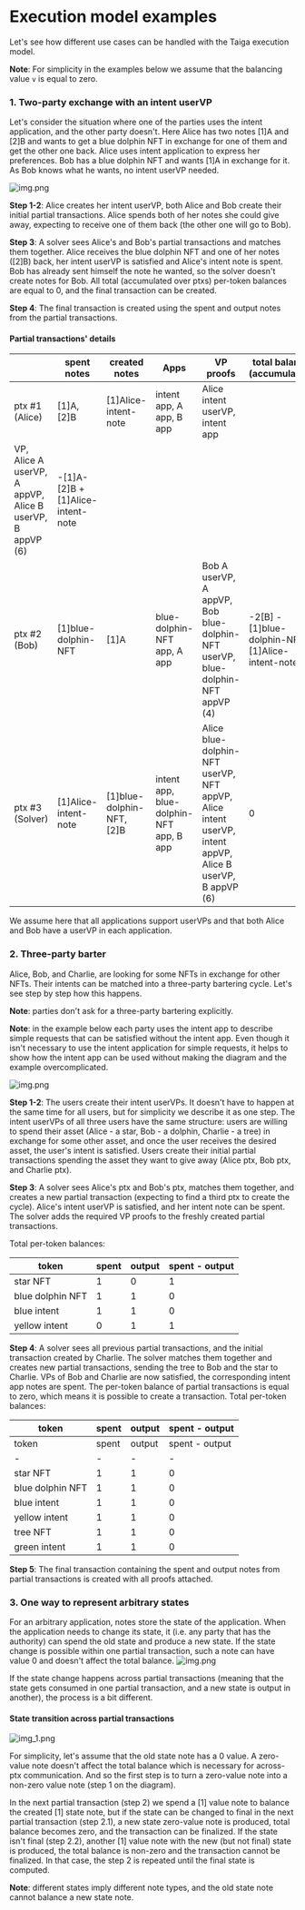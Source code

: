 # Execution model examples

Let's see how different use cases can be handled with the Taiga execution model.

**Note**: For simplicity in the examples below we assume that the balancing value `v` is equal to zero.

### 1. Two-party exchange with an intent userVP

Let's consider the situation where one of the parties uses the intent application, and the other party doesn't.
Here Alice has two notes [1]A and [2]B and wants to get a blue dolphin NFT in exchange for one of them and get the other one back.
Alice uses intent application to express her preferences. Bob has a blue dolphin NFT and wants [1]A in exchange for it.
As Bob knows what he wants, no intent userVP needed.

![img.png](images/exec_examples_intent_and_no_intent.png)

**Step 1-2**: Alice creates her intent userVP, both Alice and Bob create their initial partial transactions.
Alice spends both of her notes she could give away, expecting to receive one of them back (the other one will go to Bob).

**Step 3**: A solver sees Alice's and Bob's partial transactions and matches them together.
Alice receives the blue dolphin NFT and one of her notes ([2]B) back,
her intent userVP is satisfied and Alice's intent note is spent. Bob has already sent himself the note he wanted, so the solver doesn't create notes for Bob.
All total (accumulated over ptxs) per-token balances are equal to 0, and the final transaction can be created.

**Step 4**: The final transaction is created using the spent and output notes from the partial transactions.

#### Partial transactions' details

||spent notes|created notes|Apps|VP proofs|total balance (accumulated)|
|-|-|-|-|-|-|
|ptx #1 (Alice)|[1]A, [2]B|[1]Alice-intent-note|intent app, A app, B app|Alice intent userVP, intent app 
VP, Alice A userVP, A appVP, Alice B userVP, B appVP (6)|-[1]A-[2]B + [1]Alice-intent-note|
|ptx #2 (Bob)|[1]blue-dolphin-NFT|[1]A|blue-dolphin-NFT app, A app|Bob A userVP, A appVP, Bob blue-dolphin-NFT userVP, blue-dolphin-NFT appVP (4)|-2[B] - [1]blue-dolphin-NFT + [1]Alice-intent-note
|ptx #3 (Solver)|[1]Alice-intent-note|[1]blue-dolphin-NFT, [2]B|intent app, blue-dolphin-NFT app, B app|Alice blue-dolphin-NFT userVP, NFT appVP, Alice intent userVP, intent appVP, Alice B userVP, B appVP (6)|0|

We assume here that all applications support userVPs and that both Alice and Bob have a userVP in each application.

### 2. Three-party barter

Alice, Bob, and Charlie, are looking for some NFTs in exchange for other NFTs.
Their intents can be matched into a three-party bartering cycle. Let's see step by step how this happens.

**Note**: parties don't ask for a three-party bartering explicitly.

**Note**: in the example below each party uses the intent app to describe simple requests that can be satisfied without the intent app.
Even though it isn't necessary to use the intent application for simple requests, it helps to show how the intent app can be used without making the diagram and the example overcomplicated.

![img.png](images/exec_3_party.png)

**Step 1-2**: The users create their intent userVPs. It doesn't have to happen at the same time for all users,
but for simplicity we describe it as one step. The intent userVPs of all three users have the same structure:
users are willing to spend their asset (Alice - a star, Bob - a dolphin, Charlie - a tree) in exchange for some other asset,
and once the user receives the desired asset, the user's intent is satisfied.
Users create their initial partial transactions spending the asset they want to give away (Alice ptx, Bob ptx, and Charlie ptx).

**Step 3**: A solver sees Alice's ptx and Bob's ptx, matches them together, and creates a new partial transaction
(expecting to find a third ptx to create the cycle). Alice's intent userVP is satisfied, and her intent note can be spent.
The solver adds the required VP proofs to the freshly created partial transactions.

Total per-token balances:

|token|spent|output|spent - output|
|-|-|-|-|
|star NFT|1|0|1|
|blue dolphin NFT|1|1|0|
|blue intent|1|1|0|
|yellow intent|0|1|1|

**Step 4**: A solver sees all previous partial transactions, and the initial transaction created by Charlie.
The solver matches them together and creates new partial transactions, sending the tree to Bob and the star to Charlie.
VPs of Bob and Charlie are now satisfied, the corresponding intent app notes are spent.
The  per-token balance of partial transactions is equal to zero, which means it is possible to create a transaction.
Total per-token balances:

|token|spent|output|spent - output|
|-|-|-|-|
|token|spent|output|spent - output|
|-|-|-|-|
|star NFT|1|1|0|
|blue dolphin NFT|1|1|0|
|blue intent|1|1|0|
|yellow intent|1|1|0|
|tree NFT|1|1|0|
|green intent|1|1|0|

**Step 5**:
The final transaction containing the spent and output notes from partial transactions is created with all proofs attached.

### 3. One way to represent arbitrary states

For an arbitrary application, notes store the state of the application. When the application needs to change its state,
it (i.e. any party that has the authority) can spend the old state and produce a new state.
If the state change is possible within one partial transaction, such a note can have value 0 and doesn't affect the total balance.
![img.png](images/exec_arbitrary_state_update.png)

If the state change happens across partial transactions (meaning that the state gets consumed in one partial transaction, and a new state is output in another),
the process is a bit different.

#### State transition across partial transactions

![img_1.png](images/exec_update.png)

For simplicity, let's assume that the old state note has a 0 value.
A zero-value note doesn't affect the total balance which is necessary for across-ptx communication.
And so the first step is to turn a zero-value note into a non-zero value note (step 1 on the diagram).

In the next partial transaction (step 2) we spend a [1] value note to balance the created [1] state note,
but if the state can be changed to final in the next partial transaction (step 2.1), a new state zero-value note is produced,
total balance becomes zero, and the transaction can be finalized. If the state isn't final (step 2.2),
another [1] value note with the new (but not final) state is produced, the total balance is non-zero and the transaction cannot be finalized.
In that case, the step 2 is repeated until the final state is computed.

**Note**: different states imply different note types, and the old state note cannot balance a new state note.
